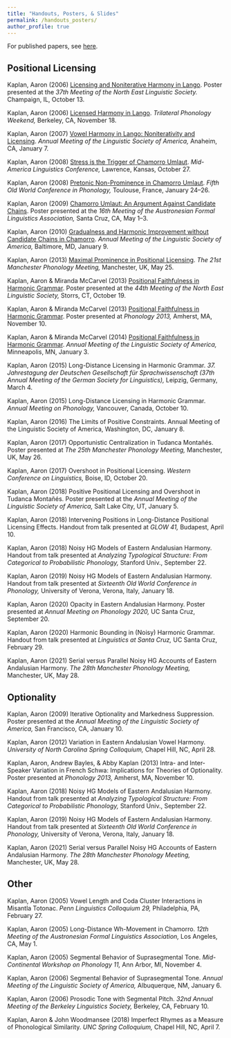 ```yaml
---
title: "Handouts, Posters, & Slides"
permalink: /handouts_posters/
author_profile: true
---
```


For published papers, see [here](research.md).

## Positional Licensing

Kaplan, Aaron (2006) [Licensing and Noniterative Harmony in Lango](../files/Lango_NELS_poster.pdf). Poster presented at the *37th Meeting of the North East Linguistic Society.* Champaign, IL, October 13.

Kaplan, Aaron (2006) [Licensed Harmony in Lango](../files/Lango_TREND_handout.pdf). *Trilateral Phonology Weekend,* Berkeley, CA, November 18.

Kaplan, Aaron (2007) [Vowel Harmony in Lango: Noniterativity and Licensing](../files/Lango_LSA_handout.pdf). *Annual Meeting of the Linguistic Society of America,* Anaheim, CA, January 7.

Kaplan, Aaron (2008) [Stress is the Trigger of Chamorro Umlaut](../files/Chamorro_MALC_handout.pdf). *Mid-America Linguistics Conference,* Lawrence, Kansas, October 27.

Kaplan, Aaron (2008) [Pretonic Non-Prominence in Chamorro Umlaut](../files/Chamorro_OCP_handout.pdf). *Fifth Old World Conference in Phonology,* Toulouse, France, January 24–26.

Kaplan, Aaron (2009) [Chamorro Umlaut: An Argument Against Candidate Chains](../files/Chamorro_AFLA_poster.pdf). Poster presented at the *16th Meeting of the Austronesian Formal Linguistics Association,* Santa Cruz, CA, May 1–3.

Kaplan, Aaron (2010) [Gradualness and Harmonic Improvement without Candidate Chains in Chamorro](../files/Chamorro_LSA_handout.pdf). *Annual Meeting of the Linguistic Society of America,* Baltimore, MD, January 9.

Kaplan, Aaron (2013) [Maximal Prominence in Positional Licensing](../files/MaximalProminence_mfm_handout.pdf). *The 21st Manchester Phonology Meeting,* Manchester, UK, May 25.

Kaplan, Aaron & Miranda McCarvel (2013) [Positional Faithfulness in Harmonic Grammar](../files/PosFaith_NELS_poster.pdf). Poster presented at the *44th Meeting of the North East Linguistic Society,* Storrs, CT, October 19.


Kaplan, Aaron & Miranda McCarvel (2013) [Positional Faithfulness in Harmonic Grammar](../files/PosFaith_Phon13_poster.pdf). Poster presented at *Phonology 2013,* Amherst, MA, November 10.

Kaplan, Aaron & Miranda McCarvel (2014) [Positional Faithfulness in Harmonic Grammar](../files/PosFaith_LSA_handout.pdf). *Annual Meeting of the Linguistic Society of America,* Minneapolis, MN, January 3.

Kaplan, Aaron (2015) Long-Distance Licensing in Harmonic Grammar. *37. Jahrestagung der Deutschen Gesellschaft für Sprachwissenschaft (37th Annual Meeting of the German Society for Linguistics),* Leipzig, Germany, March 4.

Kaplan, Aaron (2015) Long-Distance Licensing in Harmonic Grammar. *Annual Meeting on Phonology,* Vancouver, Canada, October 10.

Kaplan, Aaron (2016) The Limits of Positive Constraints. Annual Meeting of the Linguistic Society of America, Washington, DC, January 8.

Kaplan, Aaron (2017) Opportunistic Centralization in Tudanca Montañés. Poster presented at *The 25th Manchester Phonology Meeting,* Manchester, UK, May 26.

Kaplan, Aaron (2017) Overshoot in Positional Licensing. *Western Conference on Linguistics,* Boise, ID, October 20.

Kaplan, Aaron (2018) Positive Positional Licensing and Overshoot in Tudanca Montañés. Poster presented at the *Annual Meeting of the Linguistic Society of America,* Salt Lake City, UT, January 5.

Kaplan, Aaron (2018) Intervening Positions in Long-Distance Positional Licensing Effects. Handout from talk presented at *GLOW 41,* Budapest, April 10.

Kaplan, Aaron (2018) Noisy HG Models of Eastern Andalusian Harmony. Handout from talk presented at *Analyzing Typological Structure: From Categorical to Probabilistic Phonology,* Stanford Univ., September 22.

Kaplan, Aaron (2019) Noisy HG Models of Eastern Andalusian Harmony. Handout from talk presented at *Sixteenth Old World Conference in Phonology,* University of Verona, Verona, Italy, January 18.

Kaplan, Aaron (2020) Opacity in Eastern Andalusian Harmony. Poster presented at *Annual Meeting on Phonology 2020,* UC Santa Cruz, September 20.

Kaplan, Aaron (2020) Harmonic Bounding in (Noisy) Harmonic Grammar. Handout from talk presented at *Linguistics at Santa Cruz,* UC Santa Cruz, February 29.

Kaplan, Aaron (2021) Serial versus Parallel Noisy HG Accounts of Eastern Andalusian Harmony. *The 28th Manchester Phonology Meeting,* Manchester, UK, May 28.





## Optionality

Kaplan, Aaron (2009) Iterative Optionality and Markedness Suppression. Poster presented at the *Annual Meeting of the Linguistic Society of America,* San Francisco, CA, January 10.

Kaplan, Aaron (2012) Variation in Eastern Andalusian Vowel Harmony. *University of North Carolina Spring Colloquium,* Chapel Hill, NC, April 28.

Kaplan, Aaron, Andrew Bayles, & Abby Kaplan (2013) Intra- and Inter-Speaker Variation in French Schwa: Implications for Theories of Optionality. Poster presented at *Phonology 2013,* Amherst, MA, November 10.

Kaplan, Aaron (2018) Noisy HG Models of Eastern Andalusian Harmony. Handout from talk presented at *Analyzing Typological Structure: From Categorical to Probabilistic Phonology,* Stanford Univ., September 22.

Kaplan, Aaron (2019) Noisy HG Models of Eastern Andalusian Harmony. Handout from talk presented at *Sixteenth Old World Conference in Phonology,* University of Verona, Verona, Italy, January 18.

Kaplan, Aaron (2021) Serial versus Parallel Noisy HG Accounts of Eastern Andalusian Harmony. *The 28th Manchester Phonology Meeting,* Manchester, UK, May 28.


## Other

Kaplan, Aaron (2005) Vowel Length and Coda Cluster Interactions in Misantla Totonac. *Penn Linguistics Colloquium 29,* Philadelphia, PA, February 27.

Kaplan, Aaron (2005) Long-Distance Wh-Movement in Chamorro. *12th Meeting of the Austronesian Formal Linguistics Association,* Los Angeles, CA, May 1.

Kaplan, Aaron (2005) Segmental Behavior of Suprasegmental Tone. *Mid-Continental Workshop on Phonology 11,* Ann Arbor, MI, November 4.

Kaplan, Aaron (2006) Segmental Behavior of Suprasegmental Tone. *Annual Meeting of the Linguistic Society of America,* Albuquerque, NM, January 6.

Kaplan, Aaron (2006) Prosodic Tone with Segmental Pitch. *32nd Annual Meeting of the Berkeley Linguistics Society,* Berkeley, CA, February 10.

Kaplan, Aaron & John Woodmansee (2018) Imperfect Rhymes as a Measure of Phonological Similarity. *UNC Spring Colloquium,* Chapel Hill, NC, April 7.


